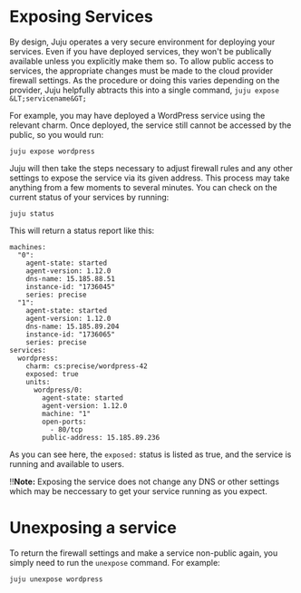 # Exposing Services

By design, Juju operates a very secure environment for deploying your services.
Even if you have deployed services, they won't be publically available unless
you explicitly make them so. To allow public access to services, the appropriate
changes must be made to the cloud provider firewall settings. As the procedure
or doing this varies depending on the provider, Juju helpfully abtracts this
into a single command, `juju expose &LT;servicename&GT;`

For example, you may have deployed a WordPress service using the relevant charm.
Once deployed, the service still cannot be accessed by the public, so you would
run:

    juju expose wordpress

Juju will then take the steps necessary to adjust firewall rules and any other
settings to expose the service via its given address. This process may take
anything from a few moments to several minutes. You can check on the current
status of your services by running:

    juju status

This will return a status report like this:

    machines:
      "0":
        agent-state: started
        agent-version: 1.12.0
        dns-name: 15.185.88.51
        instance-id: "1736045"
        series: precise
      "1":
        agent-state: started
        agent-version: 1.12.0
        dns-name: 15.185.89.204
        instance-id: "1736065"
        series: precise
    services:
      wordpress:
        charm: cs:precise/wordpress-42
        exposed: true
        units:
          wordpress/0:
            agent-state: started
            agent-version: 1.12.0
            machine: "1"
            open-ports:
              - 80/tcp
            public-address: 15.185.89.236

As you can see here, the `exposed:` status is listed as true, and the service is
running and available to users.

!!__Note:__ Exposing the service does not change any DNS or other settings which
may be neccessary to get your service running as you expect.

# Unexposing a service

To return the firewall settings and make a service non-public again, you simply
need to run the `unexpose` command. For example:

    juju unexpose wordpress
